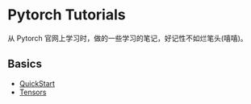# Pytorch Tutorials

从 Pytorch 官网上学习时，做的一些学习的笔记，好记性不如烂笔头(嘻嘻)。

## Basics

+ [QuickStart](./basic/quickstart/quickstart.ipynb)
+ [Tensors](./basic/Tensors/Tensors.ipynb)